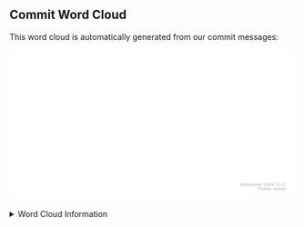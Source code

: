 
## Commit Word Cloud

This word cloud is automatically generated from our commit messages:

![Commit Word Cloud](commit_wordcloud.svg)

<details>
<summary>Word Cloud Information</summary>

```
Theme: sunset
Generated: 2024-12-17 17:07:03
```
</details>

<!-- wordcloud-end -->


